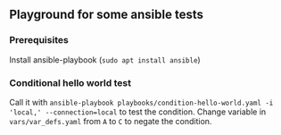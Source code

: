 ## Playground for some ansible tests

### Prerequisites

Install ansible-playbook (`sudo apt install ansible`)

### Conditional hello world test

Call it with `ansible-playbook playbooks/condition-hello-world.yaml -i 'local,' --connection=local` to test the condition.
Change variable in `vars/var_defs.yaml` from `A` to `C` to negate the condition.
